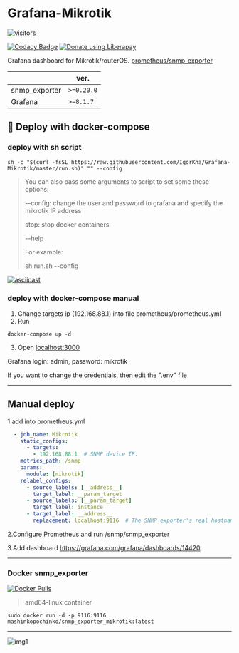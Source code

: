# Grafana-Mikrotik

![visitors](https://visitor-badge.laobi.icu/badge?page_id=IgorKha.Grafana-Mikrotik)

[![Codacy Badge](https://api.codacy.com/project/badge/Grade/7910b8397f4a45cd8d44b6cdd5d1fe7b)](https://app.codacy.com/gh/IgorKha/Grafana-Mikrotik?utm_source=github.com&utm_medium=referral&utm_content=IgorKha/Grafana-Mikrotik&utm_campaign=Badge_Grade_Settings)
[![Donate using Liberapay](https://liberapay.com/assets/widgets/donate.svg)](https://liberapay.com/~1772367/donate)

Grafana dashboard for Mikrotik/routerOS. [prometheus/snmp_exporter](https://github.com/prometheus/snmp_exporter)

|   | ver.  |
|---|---|
| snmp_exporter  |  `>=0.20.0` |
| Grafana  | `>=8.1.7`  |
## 🐳 Deploy with docker-compose 

### deploy with sh script

```console
sh -c "$(curl -fsSL https://raw.githubusercontent.com/IgorKha/Grafana-Mikrotik/master/run.sh)" "" --config
```
> You can also pass some arguments to script to set some these options:
>
>    --config: change the user and password to grafana and specify the mikrotik IP address
>
>    stop: stop docker containers
>
>    --help
>
>For example:
>
>    sh run.sh --config

[![asciicast](https://asciinema.org/a/nOhuc7LvI6bRWbg7dcvqFQ4Kc.png)](https://asciinema.org/a/nOhuc7LvI6bRWbg7dcvqFQ4Kc)

### deploy with docker-compose manual 

1. Change targets ip (192.168.88.1) into file prometheus/prometheus.yml
2. Run
```console
docker-compose up -d
```
3. Open [localhost:3000](http://localhost:3000)

Grafana login: admin, password: mikrotik

If you want to change the credentials, then edit the ".env" file

-----------
## Manual deploy

1.add into prometheus.yml

```yml
  - job_name: Mikrotik
    static_configs:
      - targets:
        - 192.168.88.1  # SNMP device IP.
    metrics_path: /snmp
    params:
      module: [mikrotik]
    relabel_configs:
      - source_labels: [__address__]
        target_label: __param_target
      - source_labels: [__param_target]
        target_label: instance
      - target_label: __address__
        replacement: localhost:9116  # The SNMP exporter's real hostname:port.
```

2.Configure Prometheus and run /snmp/snmp_exporter

3.Add dashboard <https://grafana.com/grafana/dashboards/14420>

-----------

### Docker snmp_exporter

[![Docker Pulls](https://img.shields.io/docker/pulls/mashinkopochinko/snmp_exporter_mikrotik?logo=docker)](https://hub.docker.com/repository/docker/mashinkopochinko/snmp_exporter_mikrotik)

> amd64-linux container

```console
sudo docker run -d -p 9116:9116 mashinkopochinko/snmp_exporter_mikrotik:latest
```

-----------
![img1](/readme/screen.png)

